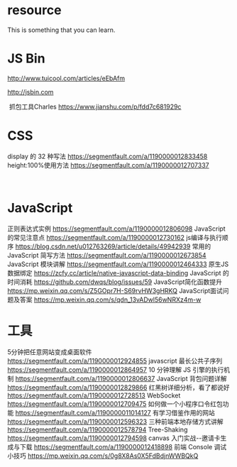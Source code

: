 # resource
This is something that you can learn.


# JS Bin
  http://www.tuicool.com/articles/eEbAfm
  
  http://jsbin.com
  
  抓包工具Charles  https://www.jianshu.com/p/fdd7c681929c
 
# CSS
  display 的 32 种写法 https://segmentfault.com/a/1190000012833458
  height:100%使用方法 https://segmentfault.com/a/1190000012707337
  
  
# JavaScript
  正则表达式实例 https://segmentfault.com/a/1190000012806098
  JavaScript 的常见注意点 https://segmentfault.com/a/1190000012730162
  js编译与执行顺序 https://blog.csdn.net/u012763269/article/details/49942939
  常用的 JavaScript 简写方法 https://segmentfault.com/a/1190000012673854
  JavaScript 模块讲解 https://segmentfault.com/a/1190000012464333
  原生JS数据绑定 https://zcfy.cc/article/native-javascript-data-binding
  JavaScript 的时间消耗 https://github.com/dwqs/blog/issues/59
  JavaScript简化函数提升 https://mp.weixin.qq.com/s/Z5GOpr7H-S69rvHW3gHRKQ
  JavaScript面试问题及答案 https://mp.weixin.qq.com/s/qdn_13vADwl56wNRXz4m-w

# 工具
  5分钟把任意网站变成桌面软件 https://segmentfault.com/a/1190000012924855
  javascript 最长公共子序列 https://segmentfault.com/a/1190000012864957
  10 分钟理解 JS 引擎的执行机制 https://segmentfault.com/a/1190000012806637
  JavaScript 背包问题详解 https://segmentfault.com/a/1190000012829866
  红黑树详细分析，看了都说好 https://segmentfault.com/a/1190000012728513
  WebSocket https://segmentfault.com/a/1190000012709475
  如何做一个小程序口令红包功能 https://segmentfault.com/a/1190000011014127
  有学习借鉴作用的网站 https://segmentfault.com/a/1190000012596323
  三种前端本地存储方式讲解 https://segmentfault.com/a/1190000012578794
  Tree-Shaking https://segmentfault.com/a/1190000012794598
  canvas 入门实战--邀请卡生成与下载 https://segmentfault.com/a/1190000012418898
  前端 Console 调试小技巧 https://mp.weixin.qq.com/s/0g8X8As0X5FdBdjnWWBQkQ

